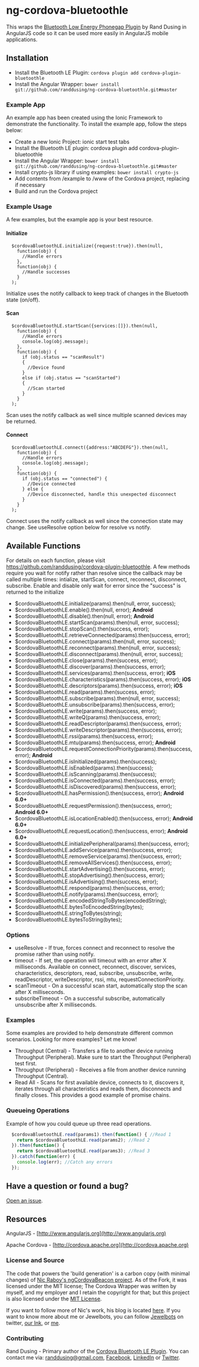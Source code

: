 # ng-cordova-bluetoothle

This wraps the [Bluetooth Low Energy Phonegap Plugin](https://github.com/randdusing/cordova-plugin-bluetoothle) by Rand Dusing in AngularJS code so it can be used more easily in AngularJS mobile applications.



## Installation

* Install the Bluetooth LE Plugin: ``` cordova plugin add cordova-plugin-bluetoothle ```
* Install the Angular Wrapper: ``` bower install git://github.com/randdusing/ng-cordova-bluetoothle.git#master ```



### Example App

An example app has been created using the Ionic Framework to demonstrate the functionality. To install the example app, follow the steps below:

* Create a new Ionic Project: ionic start test tabs
* Install the Bluetooth LE plugin: cordova plugin add cordova-plugin-bluetoothle
* Install the Angular Wrapper: ```bower install git://github.com/randdusing/ng-cordova-bluetoothle.git#master```
* Install crypto-js library if using examples: ```bower install crypto-js```
* Add contents from /example to /www of the Cordova project, replacing if necessary
* Build and run the Cordova project



### Example Usage
A few examples, but the example app is your best resource.

#### Initialize
```
  $cordovaBluetoothLE.initialize({request:true}).then(null,
    function(obj) {
      //Handle errors
    },
    function(obj) {
      //Handle successes
    }
  );
```

Initialize uses the notify callback to keep track of changes in the Bluetooth state (on/off).

#### Scan
```
  $cordovaBluetoothLE.startScan({services:[]}).then(null,
    function(obj) {
      //Handle errors
      console.log(obj.message);
    },
    function(obj) {
      if (obj.status == "scanResult")
      {
        //Device found
      }
      else if (obj.status == "scanStarted")
      {
        //Scan started
      }
    }
  );
```

Scan uses the notify callback as well since multiple scanned devices may be returned.

#### Connect
```
  $cordovaBluetoothLE.connect({address:"ABCDEFG"}).then(null,
    function(obj) {
      //Handle errors
      console.log(obj.message);
    },
    function(obj) {
      if (obj.status == "connected") {
        //Device connected
      } else {
        //Device disconnected, handle this unexpected disconnect
      }
    }
  );
```

Connect uses the notify callback as well since the connection state may change. See useResolve option below for resolve vs notify.



## Available Functions
For details on each function, please visit https://github.com/randdusing/cordova-plugin-bluetoothle. A few methods require you wait for notify rather than resolve since the callback may be called multiple times: intialize, startScan, connect, reconnect, disconnect, subscribe. Enable and disable only wait for error since the "success" is returned to the initialize

* $cordovaBluetoothLE.initialize(params).then(null, error, success);
* $cordovaBluetoothLE.enable().then(null, error); **Android**
* $cordovaBluetoothLE.disable().then(null, error); **Android**
* $cordovaBluetoothLE.startScan(params).then(null, error, success);
* $cordovaBluetoothLE.stopScan().then(success, error);
* $cordovaBluetoothLE.retrieveConnected(params).then(success, error);
* $cordovaBluetoothLE.connect(params).then(null, error, success);
* $cordovaBluetoothLE.reconnect(params).then(null, error, success);
* $cordovaBluetoothLE.disconnect(params).then(null, error, success);
* $cordovaBluetoothLE.close(params).then(success, error);
* $cordovaBluetoothLE.discover(params).then(success, error);
* $cordovaBluetoothLE.services(params).then(success, error); **iOS**
* $cordovaBluetoothLE.characteristics(params).then(success, error); **iOS**
* $cordovaBluetoothLE.descriptors(params).then(success, error); **iOS**
* $cordovaBluetoothLE.read(params).then(success, error);
* $cordovaBluetoothLE.subscribe(params).then(null, error, success);
* $cordovaBluetoothLE.unsubscribe(params).then(success, error);
* $cordovaBluetoothLE.write(params).then(success, error);
* $cordovaBluetoothLE.writeQ(params).then(success, error);
* $cordovaBluetoothLE.readDescriptor(params).then(success, error);
* $cordovaBluetoothLE.writeDescriptor(params).then(success, error);
* $cordovaBluetoothLE.rssi(params).then(success, error);
* $cordovaBluetoothLE.mtu(params).then(success, error); **Android**
* $cordovaBluetoothLE.requestConnectionPriority(params).then(success, error); **Android**
* $cordovaBluetoothLE.isInitialized(params).then(success);
* $cordovaBluetoothLE.isEnabled(params).then(success);
* $cordovaBluetoothLE.isScanning(params).then(success);
* $cordovaBluetoothLE.isConnected(params).then(success, error);
* $cordovaBluetoothLE.isDiscovered(params).then(success, error);
* $cordovaBluetoothLE.hasPermission().then(success, error); **Android 6.0+**
* $cordovaBluetoothLE.requestPermission().then(success, error); **Android 6.0+**
* $cordovaBluetoothLE.isLocationEnabled().then(success, error); **Android 6.0+**
* $cordovaBluetoothLE.requestLocation().then(success, error); **Android 6.0+**
* $cordovaBluetoothLE.initializePeripheral(params).then(success, error);
* $cordovaBluetoothLE.addService(params).then(success, error);
* $cordovaBluetoothLE.removeService(params).then(success, error);
* $cordovaBluetoothLE.removeAllServices().then(success, error);
* $cordovaBluetoothLE.startAdvertising().then(success, error);
* $cordovaBluetoothLE.stopAdvertising().then(success, error);
* $cordovaBluetoothLE.isAdvertising().then(success, error);
* $cordovaBluetoothLE.respond(params).then(success, error);
* $cordovaBluetoothLE.notify(params).then(success, error);
* $cordovaBluetoothLE.encodedStringToBytes(encodedString);
* $cordovaBluetoothLE.bytesToEncodedString(bytes);
* $cordovaBluetoothLE.stringToBytes(string);
* $cordovaBluetoothLE.bytesToString(bytes);

### Options ###
* useResolve - If true, forces connect and reconnect to resolve the promise rather than using notify.
* timeout - If set, the operation will timeout with an error after X milliseconds. Available on connect, reconnect, discover, services, characteristics, descriptors, read, subscribe, unsubscribe, write, readDescriptor, writeDescriptor, rssi, mtu, requestConnectionPriority.
* scanTimeout - On a successful scan start, automatically stop the scan after X milliseconds.
* subscribeTimeout - On a successful subscribe, automatically unsubscribe after X milliseconds.

### Examples ###
Some examples are provided to help demonstrate different common scenarios. Looking for more examples? Let me know!

* Throughput (Central) - Transfers a file to another device running Throughput (Peripheral). Make sure to start the Throughput (Peripheral) test first.
* Throughput (Peripheral) - Receives a file from another device running Throughput (Central).
* Read All - Scans for first available device, connects to it, discovers it, iterates through all characteristics and reads them, disconnects and finally closes. This provides a good example of promise chains.

### Queueing Operations ###
Example of how you could queue up three read operations.
```javascript
  $cordovaBluetoothLE.read(params1).then(function() { //Read 1
    return $cordovaBluetoothLE.read(params2); //Read 2
  }).then(function() {
    return $cordovaBluetoothLE.read(params3); //Read 3
  }).catch(function(err) {
    console.log(err); //Catch any errors
  });
```

## Have a question or found a bug?

[Open an issue](https://github.com/randdusing/ng-cordova-bluetoothle/issues).

## Resources

AngularJS - [http://www.angularjs.org](http://www.angularjs.org)

Apache Cordova - [http://cordova.apache.org](http://cordova.apache.org)

### License and Source
The code that powers the 'build generation' is a carbon copy (with minimal changes) of [Nic Raboy's ngCordovaBeacon project](https://github.com/nraboy/ng-cordova-beacon).  As of the Fork, it was licensed under the MIT license;  The Cordova Wrapper was written by myself, and my employer and I retain the copyright for that; but this project is also licensed under the [MIT License](LICENSE.md).

If you want to follow more of Nic's work, his blog is located [here](https://blog.nraboy.com). If you want to know more about me or Jewelbots, you can follow [Jewelbots](http://twitter.com/jewelbots) on twitter, [our Ink](https://medium.com/jewelbots-weblog), or [me](http://twitter.com/gortok).

### Contributing
Rand Dusing - Primary author of the [Cordova Bluetooth LE Plugin](https://github.com/randdusing/cordova-plugin-bluetoothle). You can contact me via: <randdusing@gmail.com>, [Facebook](https://www.facebook.com/randdusing), [LinkedIn](https://www.linkedin.com/in/randdusing) or [Twitter](https://twitter.com/randdusing).
